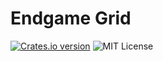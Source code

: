 # Endgame Grid

<p>
<a href="https://crates.io/crates/endgame_grid"><img src="https://img.shields.io/crates/v/endgame_grid?style=flat-square" alt="Crates.io version" /></a>
<img src="https://img.shields.io/github/license/gawashburn/endgame/crates/endgame_grid" alt="MIT License" />
</p>